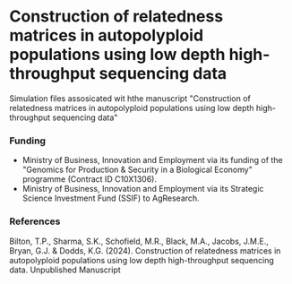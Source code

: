 # Construction of relatedness matrices in autopolyploid populations using low depth high-throughput sequencing data

Simulation files assosicated wit hthe manuscript "Construction of relatedness matrices in autopolyploid populations using low depth high-throughput sequencing data"

### Funding

- Ministry of Business, Innovation and Employment via its funding of the "Genomics for Production & Security in a Biological Economy" programme (Contract ID C10X1306).
- Ministry of Business, Innovation and Employment via its Strategic Science Investment Fund (SSIF) to AgResearch.

### References

Bilton, T.P., Sharma, S.K., Schofield, M.R., Black, M.A., Jacobs, J.M.E., Bryan, G.J. \& Dodds, K.G. (2024). Construction of relatedness matrices in autopolyploid populations using low depth high-throughput sequencing data. Unpublished Manuscript
